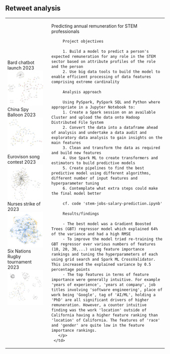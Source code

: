 ## Retweet analysis
 
 <table>
   <tr>
     <td>
       Bard chatbot launch 2023
       <img src="images/bard.png" width="400"><br>
       China Spy Balloon 2023
       <img src="images/ChinaSpyBalloon.png" width="400"><br>
       Eurovison song contest 2023
       <img src="images/Eurovision.png" width="400"><br>
       Nurses strike of 2023
       <img src="images/NursesStrike.png"" width="400"><br>
       Six Nations Rugby tournament 2023
       <img src="images/SixNations.png" width="400">
     </td>
     <td style="vertical-align: top; padding-left: 20px; border: none;">
       <p>
         Predicting annual remuneration for STEM professionals
         
         Project objectives
         
         1. Build a model to predict a person's expected remuneration for any role in the STEM sector based on attribute profiles of the role and the person
         2. Use big data tools to build the model to enable efficient processing of data features comprising extreme cardinality
           
         Analysis approach
         
         Using PySpark, PySpark SQL and Python where appropriate in a Jupyter Notebook to:
         1. Create a Spark session on an available Cluster and upload the data onto Hadoop Distributed File System
         2. Convert the data into a dataframe ahead of analysis and undertake a data audit and exploratory data analysis to gain insights on the main features
         3. Clean and transform the data as required and build new features
         4. Use Spark ML to create transformers and estimators to build predictive models
         5. Create pipelines to find the best predictive model using different algorithms, different number of input features and hyperparameter tuning
         6. Contemplate what extra steps could make the final model better
         
         cf. code 'stem-jobs-salary-prediction.ipynb'
         
         Results/findings
         
         - The best model was a Gradient Boosted Trees (GBT) regressor model which explained 64% of the variance and had a high RMSE
         - To improve the model tried re-training the GBT regressor over various numbers of features (10, 20, 30,...) using feature importance rankings and tuning the hyperparameters of each using grid search and Spark ML CrossValidator. This increased the explained variance by 0.5 percentage points
         - The top features in terms of feature importance were generally intuitive. For example 'years of experience', 'years at company', job titles involving 'software engineering', place of work being 'Google', tag of 'AI/ML', holding a 'PhD' are all significant drivers of higher remuneration. However, a counter intuitive finding was the work 'location' outside of California having a higher feature ranking than 'location' of California. The features of 'race' and 'gender' are quite low in the feature importance rankings.
       </p>
     </td>
   </tr>
 </table>
